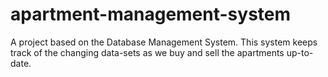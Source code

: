 # apartment-management-system
A project based on the Database Management System. This system keeps track of the changing data-sets as we buy and sell the apartments  up-to-date.
